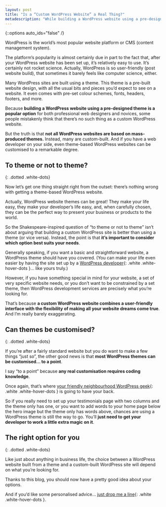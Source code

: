 ```yaml
---
layout: post
title: "Is a “Custom WordPress Website” a Real Thing?"
metadescription: "While building a WordPress website using a pre-designed theme is a popular option, you can also get the benefits of the WordPress interface AND a custom design."
---
```


{::options auto_ids="false" /}

WordPress is the world’s most popular website platform or CMS (content management system).

The platform’s popularity is almost certainly due in part to the fact that, after your WordPress website has been set up, it’s relatively easy to use. It’s certainly not rocket science. Actually, WordPress is so user-friendly (post website build), that sometimes it barely feels like computer science, either.

Many WordPress sites are built using a theme. This theme is a pre-built website design, with all the usual bits and pieces you’d expect to see on a website. It even comes with pre-set colour schemes, fonts, headers, footers, and more.

Because **building a WordPress website using a pre-designed theme is a popular option** for both professional web designers and novices, some people mistakenly think that there’s no such thing as a custom WordPress website.

But the truth is that **not all WordPress websites are based on mass-produced themes.** Instead, many are custom-built. And if you have a web developer on your side, even theme-based WordPress websites can be customised to a remarkable degree. 

## To theme or not to theme?
{: .dotted .white-dots}

Now let’s get one thing straight right from the outset: there’s nothing wrong with getting a theme-based WordPress website.

Actually, WordPress website themes can be great! They make your life easy, they make your developer’s life easy, and, when carefully chosen, they can be the perfect way to present your business or products to the world.

So the Shakespeare-inspired question of “to theme or not to theme” isn’t about arguing that building a custom WordPress site is better than using a theme (or vice versa). Instead, the point is that **it’s important to consider which option best suits your needs**.

Generally speaking, if you want a basic and straightforward website, a WordPress theme should have you covered. (You can make your life even easier by having the site set up by a [WordPress developer][dev]{: .white .white-hover-dots }… like yours truly.)

However, if you have something special in mind for your website, a set of very specific website needs, or you don’t want to be constrained by a set theme, then WordPress development services are precisely what you’re looking for.

That’s because **a custom WordPress website combines a user-friendly interface with the flexibility of making all your website dreams come true**. And I’m really barely exaggerating.

## Can themes be customised?
{: .dotted .white-dots}

If you’re after a fairly standard website but you do want to make a few things “just so”, the other good news is that **most WordPress themes can be customised… to a point**. 

I say “to a point” because **any real customisation requires coding knowledge**. 

Once again, that’s where [your friendly neighbourhood WordPress geek][dev]{: .white .white-hover-dots } is going to have your back. 

So if you really need to set up your testimonials page with two columns and the theme only has one, or you want to add words to your home page below the hero image but the theme only has words above, chances are using a WordPress theme is still the way to go. You’ll **just need to get your developer to work a little extra magic on it**.

## The right option for you
{: .dotted .white-dots}

Like just about anything in business life, the choice between a WordPress website built from a theme and a custom-built WordPress site will depend on what you’re looking for. 

Thanks to this blog, you should now have a pretty good idea about your options.

And if you’d like some personalised advice… [just drop me a line][contactme]{: .white .white-hover-dots }.

[dev]: /wordpress-developer
[contactme]: /contact